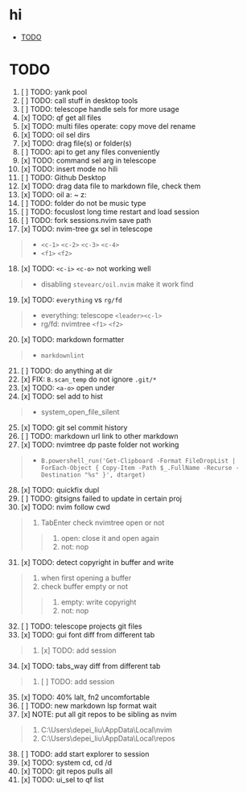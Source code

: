 # hi

<!-- toc -->

- [TODO](#todo)

<!-- tocstop -->

# TODO

1. [ ] TODO: yank pool
2. [ ] TODO: call stuff in desktop tools
3. [ ] TODO: telescope handle sels for more usage
4. [x] TODO: qf get all files
5. [x] TODO: multi files operate: copy move del rename
6. [x] TODO: oil sel dirs
7. [x] TODO: drag file(s) or folder(s)
8. [ ] TODO: api to get any files conveniently
9. [x] TODO: command sel arg in telescope
10. [x] TODO: insert mode no hili
11. [ ] TODO: Github Desktop
12. [x] TODO: drag data file to markdown file, check them
13. [x] TODO: oil a: ~ z:
14. [ ] TODO: folder do not be music type
15. [ ] TODO: focuslost long time restart and load session
16. [ ] TODO: fork sessions.nvim save path
17. [x] TODO: nvim-tree gx sel in telescope

> - `<c-1>` `<c-2>` `<c-3>` `<c-4>`
> - `<f1>` `<f2>`

18. [x] TODO: `<c-i>` `<c-o>` not working well

> - disabling `stevearc/oil.nvim` make it work find

19. [x] TODO: `everything` vs `rg/fd`

> - everything: telescope `<leader><c-l>`
> - rg/fd: nvimtree `<f1>` `<f2>`

20. [x] TODO: markdown formatter

> - `markdownlint`

21. [ ] TODO: do anything at dir
22. [x] FIX: `B.scan_temp` do not ignore `.git/*`
23. [x] TODO: `<a-o>` open under
24. [x] TODO: sel add to hist

> - system_open_file_silent

25. [x] TODO: git sel commit history
26. [ ] TODO: markdown url link to other markdown
27. [x] TODO: nvimtree dp paste folder not working

> - `B.powershell_run('Get-Clipboard -Format FileDropList | ForEach-Object { Copy-Item -Path $_.FullName -Recurse -Destination "%s" }', dtarget)`

28. [x] TODO: quickfix dupl
29. [ ] TODO: gitsigns failed to update in certain proj
30. [x] TODO: nvim follow cwd

> 1. TabEnter check nvimtree open or not
> >
> > 1. open: close it and open again
> > 2. not: nop

31. [x] TODO: detect copyright in buffer and write

> 1. when first opening a buffer
> 2. check buffer empty or not
> >
> > 1. empty: write copyright
> > 2. not: nop

32. [ ] TODO: telescope projects git files
33. [x] TODO: gui font diff from different tab

> 1. [x] TODO: add session

34. [x] TODO: tabs_way diff from different tab

> 1. [ ] TODO: add session

35. [x] TODO: 40% lalt, fn2 uncomfortable
36. [ ] TODO: new markdown lsp format wait
37. [x] NOTE: put all git repos to be sibling as nvim

> 1. C:\Users\depei_liu\AppData\Local\nvim
> 2. C:\Users\depei_liu\AppData\Local\repos

38. [ ] TODO: add start explorer to session
39. [x] TODO: system cd, cd /d
40. [x] TODO: git repos pulls all
41. [x] TODO: ui_sel to qf list

